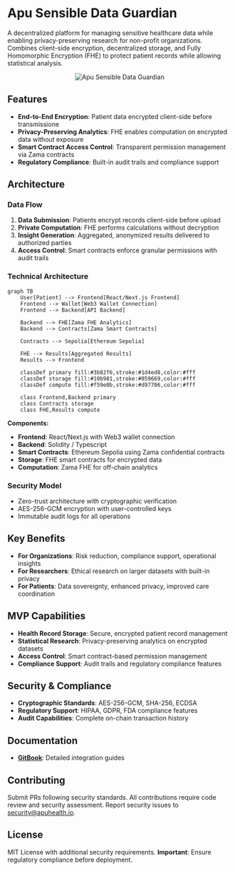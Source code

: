 # Apu Sensible Data Guardian

A decentralized platform for managing sensitive healthcare data while enabling privacy-preserving research for non-profit organizations. Combines client-side encryption, decentralized storage, and Fully Homomorphic Encryption (FHE) to protect patient records while allowing statistical analysis.

<p align="center">
  <img src="https://github.com/user-attachments/assets/e39e9438-c2d2-4224-8ed7-85fdd6a56708" alt="Apu Sensible Data Guardian" />
</p>

## Features

- **End-to-End Encryption**: Patient data encrypted client-side before transmissione
- **Privacy-Preserving Analytics**: FHE enables computation on encrypted data without exposure
- **Smart Contract Access Control**: Transparent permission management via Zama contracts
- **Regulatory Compliance**: Built-in audit trails and compliance support

## Architecture

### Data Flow
1. **Data Submission**: Patients encrypt records client-side before upload
2. **Private Computation**: FHE performs calculations without decryption
3. **Insight Generation**: Aggregated, anonymized results delivered to authorized parties
4. **Access Control**: Smart contracts enforce granular permissions with audit trails

### Technical Architecture

```mermaid
graph TB
    User[Patient] --> Frontend[React/Next.js Frontend]
    Frontend --> Wallet[Web3 Wallet Connection]
    Frontend --> Backend[API Backend]
    
    Backend --> FHE[Zama FHE Analytics]
    Backend --> Contracts[Zama Smart Contracts]
    
    Contracts --> Sepolia[Ethereum Sepolia]
    
    FHE --> Results[Aggregated Results]
    Results --> Frontend
    
    classDef primary fill:#3b82f6,stroke:#1d4ed8,color:#fff
    classDef storage fill:#10b981,stroke:#059669,color:#fff
    classDef compute fill:#f59e0b,stroke:#d97706,color:#fff
    
    class Frontend,Backend primary
    class Contracts storage
    class FHE,Results compute
```

**Components:**
- **Frontend**: React/Next.js with Web3 wallet connection
- **Backend**: Solidity / Typescript
- **Smart Contracts**: Ethereum Sepolia using Zama confidential contracts
- **Storage**: FHE smart contracts for encrypted data
- **Computation**: Zama FHE for off-chain analytics

### Security Model
- Zero-trust architecture with cryptographic verification
- AES-256-GCM encryption with user-controlled keys
- Immutable audit logs for all operations

## Key Benefits

- **For Organizations**: Risk reduction, compliance support, operational insights
- **For Researchers**: Ethical research on larger datasets with built-in privacy
- **For Patients**: Data sovereignty, enhanced privacy, improved care coordination

## MVP Capabilities

- **Health Record Storage**: Secure, encrypted patient record management
- **Statistical Research**: Privacy-preserving analytics on encrypted datasets
- **Access Control**: Smart contract-based permission management
- **Compliance Support**: Audit trails and regulatory compliance features


## Security & Compliance

- **Cryptographic Standards**: AES-256-GCM, SHA-256, ECDSA
- **Regulatory Support**: HIPAA, GDPR, FDA compliance features
- **Audit Capabilities**: Complete on-chain transaction history

## Documentation

- **[GitBook](https://apuhealth.gitbook.io/apu)**: Detailed integration guides

## Contributing

Submit PRs following security standards. All contributions require code review and security assessment. Report security issues to security@apuhealth.io.

## License

MIT License with additional security requirements. **Important**: Ensure regulatory compliance before deployment.
